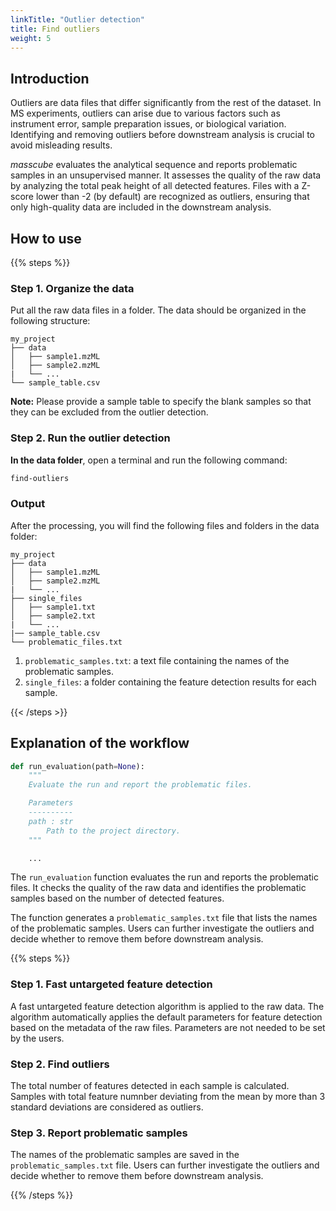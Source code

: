 ```yaml
---
linkTitle: "Outlier detection"
title: Find outliers
weight: 5
---
```


## Introduction

Outliers are data files that differ significantly from the rest of the dataset. In MS experiments, outliers can arise due to various factors such as instrument error, sample preparation issues, or biological variation. Identifying and removing outliers before downstream analysis is crucial to avoid misleading results.

_masscube_ evaluates the analytical sequence and reports problematic samples in an unsupervised manner. It assesses the quality of the raw data by analyzing the total peak height of all detected features. Files with a Z-score lower than -2 (by default) are recognized as outliers, ensuring that only high-quality data are included in the downstream analysis.

## How to use

{{% steps %}}

### Step 1. Organize the data

Put all the raw data files in a folder. The data should be organized in the following structure:

```
my_project
├── data
│   ├── sample1.mzML
│   ├── sample2.mzML
|   └── ...
└── sample_table.csv
```

**Note:** Please provide a sample table to specify the blank samples so that they can be excluded from the outlier detection.

### Step 2. Run the outlier detection

**In the data folder**, open a terminal and run the following command:

```bash
find-outliers
```

### Output

After the processing, you will find the following files and folders in the data folder:

```
my_project
├── data
│   ├── sample1.mzML
│   ├── sample2.mzML
|   └── ...
├── single_files
│   ├── sample1.txt
│   ├── sample2.txt
|   └── ...
|── sample_table.csv
└── problematic_files.txt
```

1. `problematic_samples.txt`: a text file containing the names of the problematic samples.
2. `single_files`: a folder containing the feature detection results for each sample.

{{< /steps >}}

## Explanation of the workflow

```python {linenos=table,hl_lines=[],linenostart=1}
def run_evaluation(path=None):
    """
    Evaluate the run and report the problematic files.

    Parameters
    ----------
    path : str
        Path to the project directory.
    """

    ...
```

The `run_evaluation` function evaluates the run and reports the problematic files. It checks the quality of the raw data and identifies the problematic samples based on the number of detected features.

The function generates a `problematic_samples.txt` file that lists the names of the problematic samples. Users can further investigate the outliers and decide whether to remove them before downstream analysis.

{{% steps %}}

### Step 1. Fast untargeted feature detection

A fast untargeted feature detection algorithm is applied to the raw data. The algorithm automatically applies the default parameters for feature detection based on the metadata of the raw files. Parameters are not needed to be set by the users.

### Step 2. Find outliers

The total number of features detected in each sample is calculated. Samples with total feature numnber deviating from the mean by more than 3 standard deviations are considered as outliers.

### Step 3. Report problematic samples

The names of the problematic samples are saved in the `problematic_samples.txt` file. Users can further investigate the outliers and decide whether to remove them before downstream analysis.

{{% /steps %}}
